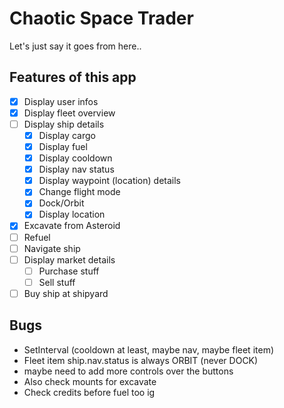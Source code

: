 # Chaotic Space Trader

Let's just say it goes from here..

## Features of this app

-   [x] Display user infos
-   [x] Display fleet overview
-   [ ] Display ship details
    -   [x] Display cargo
    -   [x] Display fuel
    -   [x] Display cooldown
    -   [x] Display nav status
    -   [x] Display waypoint (location) details
    -   [x] Change flight mode
    -   [x] Dock/Orbit
    -   [x] Display location
-   [x] Excavate from Asteroid
-   [ ] Refuel
-   [ ] Navigate ship
-   [ ] Display market details
    -   [ ] Purchase stuff
    -   [ ] Sell stuff
-   [ ] Buy ship at shipyard

## Bugs

-   SetInterval (cooldown at least, maybe nav, maybe fleet item)
-   Fleet item ship.nav.status is always ORBIT (never DOCK)
-   maybe need to add more controls over the buttons
-   Also check mounts for excavate
-   Check credits before fuel too ig
